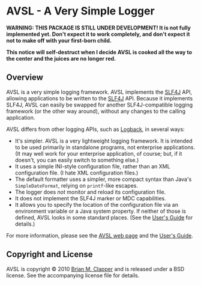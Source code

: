 AVSL - A Very Simple Logger
===========================

**WARNING: THIS PACKAGE IS STILL UNDER DEVELOPMENT! It is not fully
implemented yet. Don't expect it to work completely, and don't expect it
not to make off with your first-born child.**

**This notice will self-destruct when I decide AVSL is cooked all the way
to the center and the juices are no longer red.**

## Overview

AVSL is a very simple logging framework. AVSL implements the [SLF4J][] API,
allowing applications to be written to the [SLF4J][] API. Because it
implements SLF4J, AVSL can easily be swapped for another SLF4J-compatible
logging framework (or the other way around), without any changes to the
calling application.

AVSL differs from other logging APIs, such as [Logback][], in several ways:

* It's simpler. AVSL is a very lightweight logging framework. It is
  intended to be used primarily in standalone programs, not enterprise
  applications. (It may well work for your enterprise application, of course;
  but, if it doesn't, you can easily switch to something else.)
* It uses a simple INI-style configuration file, rather than an XML
  configuration file. (I hate XML configuration files.)
* The default formatter uses a simpler, more compact syntax than Java's
 `SimpleDateFormat`, relying on `printf`-like escapes.
* The logger does *not* monitor and reload its configuration file.
* It does not implement the SLF4J marker or MDC capabilities.
* It allows you to specify the location of the configuration file via an
  environment variable or a Java system property. If neither of those is
  defined, AVSL looks in some standard places. (See the [User's Guide][]
  for details.)

For more information, please see the [AVSL web page][] and the
[User's Guide][].

## Copyright and License

AVSL is copyright &copy; 2010 [Brian M. Clapper][] and is released under
a BSD license. See the accompanying license file for details.

[Logback]: http://logback.qos.ch/
[Scala]: http://www.scala-lang.org/
[Lift]: http://liftweb.net/
[AVSL web page]: http://bmc.github.com/avsl/
[User's Guide]: http://bmc.github.com/avsl/users-guide.html
[Brian M. Clapper]: mailto:bmc@clapper.org
[SLF4J]: http://slf4j.org/
